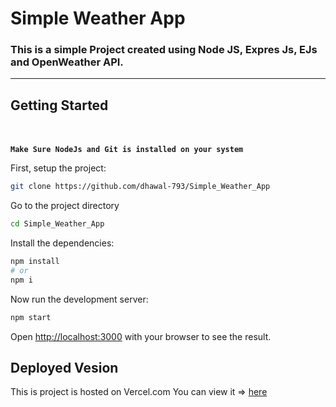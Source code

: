 # Simple Weather App

### This is a simple Project created using Node JS, Expres Js, EJs and OpenWeather API.

---

## Getting Started
<br><br>
**`Make Sure NodeJs and Git is installed on your system`**

First, setup the project:
```bash
git clone https://github.com/dhawal-793/Simple_Weather_App

```
Go to the project directory
```bash
cd Simple_Weather_App
```

Install the dependencies:

```bash
npm install
# or
npm i
```

Now run the development server:

```bash
npm start
```

Open [http://localhost:3000](http://localhost:3000) with your browser to see the result.


## Deployed Vesion

This is project is hosted on Vercel.com
You can view it => [here](https://gia-nextjs-frontend-assignment.vercel.app/)